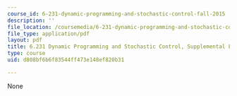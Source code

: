 ```yaml
---
course_id: 6-231-dynamic-programming-and-stochastic-control-fall-2015
description: ''
file_location: /coursemedia/6-231-dynamic-programming-and-stochastic-control-fall-2015/d808bf6b6f83544ff473e148ef820b31_MIT6_231F15_lec5.pdf
file_type: application/pdf
layout: pdf
title: 6.231 Dynamic Programming and Stochastic Control, Supplemental Lecture 5
type: course
uid: d808bf6b6f83544ff473e148ef820b31

---
```

None